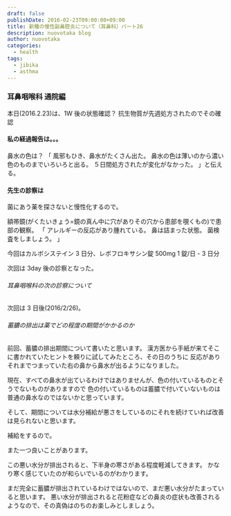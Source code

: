 ```yaml
---
draft: false
publishDate: 2016-02-23T09:00:00+09:00
title: 新種の慢性副鼻腔炎について（耳鼻科）パート26
description: nuovotaka blog
author: nuovotaka
categories:
  - health
tags:
  - jibika
  - asthma
---
```


### 耳鼻咽喉科 通院編

本日(2016.2.23)は、1W 後の状態確認？
抗生物質が先週処方されたのでその確認

#### 私の経過報告は。。。

鼻水の色は？
「
風邪もひき、鼻水がたくさん出た。
鼻水の色は薄いのから濃い色のものまでいろいろと出る。
５日間処方されたが変化がなかった。
」と伝える。

#### 先生の診察は

菌にあう薬を探さないと慢性化するので。

額帯鏡(がくたいきょう=鏡の真ん中に穴がありその穴から患部を覗くもの)で患部の観察。
「
アレルギーの反応があり腫れている。
鼻は詰まった状態。
菌検査をしましょう。
」

今回はカルボシステイン 3 日分、レボフロキサシン錠 500mg 1 錠/日 - 3 日分

次回は 3day 後の診察となった。

###### 耳鼻咽喉科の次の診察について

次回は 3 日後(2016/2/26)。

###### 蓄膿の排出は薬でどの程度の期間がかかるのか

前回、蓄膿の排出期間について書いたと思います。
漢方医から手紙が来てそこに書かれていたヒントを頼りに試してみたところ、その日のうちに
反応がありそれまでつまっていた右の鼻から鼻水が出るようになりました。

現在、すべての鼻水が出ているわけではありませんが、色の付いているものとそうでないものがありますので
色の付いているものは蓄膿で付いていないものは普通の鼻水なのではないかと思っています。

そして、期間については水分補給が悪さをしているのにそれを続けていれば改善は見られないと思います。

補給をするので。

また一つ良いことがあります。

この悪い水分が排出されると、下半身の寒さがある程度軽減してきます。
かなり寒く感じていたのが和らいでいるのがわかります。

まだ完全に蓄膿が排出されているわけではないので、まだ悪い水分がたまっていると思います。
悪い水分が排出されると花粉症などの鼻炎の症状も改善されるようなので、その真偽はのちのお楽しみとしましょう。
